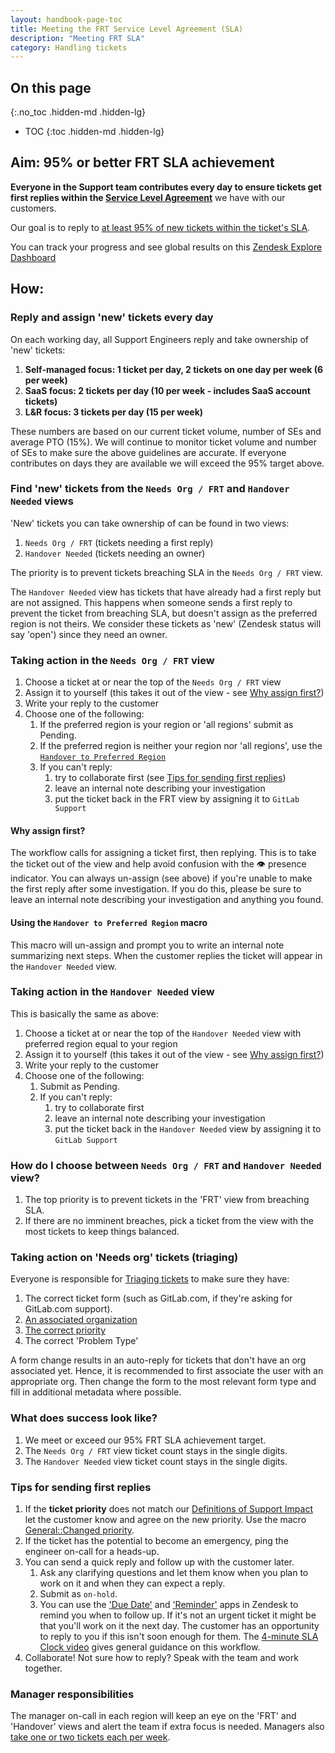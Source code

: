 ```yaml
---
layout: handbook-page-toc
title: Meeting the FRT Service Level Agreement (SLA)
description: "Meeting FRT SLA"
category: Handling tickets
---
```


## On this page

{:.no_toc .hidden-md .hidden-lg}

- TOC
{:toc .hidden-md .hidden-lg}

## Aim: 95% or better FRT SLA achievement

**Everyone in the Support team contributes every day to ensure tickets get first replies within the [Service Level Agreement](https://about.gitlab.com/support/#gitlab-support-service-levels)** we have with our customers.

Our goal is to reply to [at least 95% of new tickets within the ticket's SLA](https://about.gitlab.com/handbook/support/performance-indicators/#service-level-agreement-sla).

You can track your progress and see global results on this [Zendesk Explore Dashboard](https://gitlab.zendesk.com/explore/dashboard/36925DBD1F5E3C7BA541DB38D11AC51E0EAAFDD30DCB63FDE83CF1389E555D96/tab/10602202)

## How:

### Reply and assign 'new' tickets every day

On each working day, all Support Engineers reply and take ownership of 'new' tickets:

1. **Self-managed focus: 1 ticket per day, 2 tickets on one day per week (6 per week)**
1. **SaaS focus: 2 tickets per day (10 per week - includes SaaS account tickets)**
1. **L&R focus: 3 tickets per day (15 per week)**

These numbers are based on our current ticket volume, number of SEs and average PTO (15%). We will continue to monitor ticket volume and number of SEs to make sure the above guidelines are accurate. If everyone contributes on days they are available we will exceed the 95% target above.

### Find 'new' tickets from the `Needs Org / FRT` and `Handover Needed` views

'New' tickets you can take ownership of can be found in two views:

1. `Needs Org / FRT` (tickets needing a first reply)
1. `Handover Needed` (tickets needing an owner)

The priority is to prevent tickets breaching SLA in the `Needs Org / FRT` view.

The `Handover Needed` view has tickets that have already had a first reply but are not assigned. This happens when someone sends a first reply to prevent the ticket from breaching SLA, but doesn't assign as the preferred region is not theirs. We consider these tickets as 'new' (Zendesk status will say 'open') since they need an owner.

### Taking action in the `Needs Org / FRT` view

1. Choose a ticket at or near the top of the `Needs Org / FRT` view
1. Assign it to yourself (this takes it out of the view - see [Why assign first?](#why-assign-first))
1. Write your reply to the customer
1. Choose one of the following:
    1. If the preferred region is your region or 'all regions' submit as Pending.
    1. If the preferred region is neither your region nor 'all regions', use the [`Handover to Preferred Region`](#using-the-handover-to-preferred-region-macro)
    1. If you can't reply:
        1. try to collaborate first (see [Tips for sending first replies](#tips-for-sending-first-replies))
        1. leave an internal note describing your investigation
        1. put the ticket back in the FRT view by assigning it to `GitLab Support`

#### Why assign first?

The workflow calls for assigning a ticket first, then replying. This is to take the ticket out of the view and help avoid confusion with the 👁 presence indicator. You can always un-assign (see above) if you're unable to make the first reply after some investigation. If you do this, please be sure to leave an internal note describing your investigation and anything you found.

#### Using the `Handover to Preferred Region` macro

This macro will un-assign and prompt you to write an internal note summarizing next steps. When the customer replies the ticket will appear in the `Handover Needed` view.

### Taking action in the `Handover Needed` view

This is basically the same as above:

1. Choose a ticket at or near the top of the `Handover Needed` view with preferred region equal to your region
1. Assign it to yourself (this takes it out of the view - see [Why assign first?](#why-assign-first))
1. Write your reply to the customer
1. Choose one of the following:
    1. Submit as Pending.
    1. If you can't reply:
        1. try to collaborate first
        1. leave an internal note describing your investigation
        1. put the ticket back in the `Handover Needed` view by assigning it to `GitLab Support`

### How do I choose between `Needs Org / FRT` and `Handover Needed` view?

1. The top priority is to prevent tickets in the 'FRT' view from breaching SLA.
1. If there are no imminent breaches, pick a ticket from the view with the most tickets to keep things balanced.

### Taking action on 'Needs org' tickets (triaging)

Everyone is responsible for [Triaging tickets](/handbook/support/workflows/ticket_triage.html) to make sure they have:

1. The correct ticket form (such as GitLab.com, if they're asking for GitLab.com support).
1. [An associated organization](/handbook/support/workflows/associating_needs_org_tickets_with_orgs.html)
1. [The correct priority](/handbook/support/workflows/setting_ticket_priority.html#setting-ticket-priority)
1. The correct 'Problem Type'

A form change results in an auto-reply for tickets that don't have an org associated yet. Hence, it is recommended to first associate the user with an appropriate org. Then change the form to the most relevant form type and fill in additional metadata where possible.

### What does success look like?

1. We meet or exceed our 95% FRT SLA achievement target.
1. The `Needs Org / FRT` view ticket count stays in the single digits.
1. The `Handover Needed` view ticket count stays in the single digits.

### Tips for sending first replies

1. If the **ticket priority** does not match our [Definitions of Support Impact](/support/#definitions-of-support-impact) let the customer know and agree on the new priority. Use the macro [General::Changed priority](https://gitlab.com/gitlab-com/support/support-ops/zendesk-macros/-/blob/master/macros/active/General/Changed%20priority.yaml).
1. If the ticket has the potential to become an emergency, ping the engineer on-call for a heads-up.
1. You can send a quick reply and follow up with the customer later.
    1. Ask any clarifying questions and let them know when you plan to work on it and when they can expect a reply.
    1. Submit as `on-hold`.
    1. You can use the ['Due Date'](https://about.gitlab.com/handbook/support/support-ops/documentation/zendesk_global_apps.html#due-date-picker) and ['Reminder'](https://about.gitlab.com/handbook/support/support-ops/documentation/zendesk_global_apps.html#gitlab-reminders-app) apps in Zendesk to remind you when to follow up. If it's not an urgent ticket it might be that you'll work on it the next day. The customer has an opportunity to reply to you if this isn't soon enough for them. The [4-minute SLA Clock video](https://www.youtube.com/watch?v=CVue_aHcGlc&list=PL05JrBw4t0Kq13oaMq0DCl2gUz_g1u29o&index=30) gives general guidance on this workflow.
1. Collaborate! Not sure how to reply? Speak with the team and work together.

### Manager responsibilities

The manager on-call in each region will keep an eye on the 'FRT' and 'Handover' views and alert the team if extra focus is needed. Managers also [take one or two tickets each per week](https://about.gitlab.com/handbook/support/managers/manager-responsibilities.html#develop-your-skills-through-direct-interactions-with-customers-and-support-engineers). 
